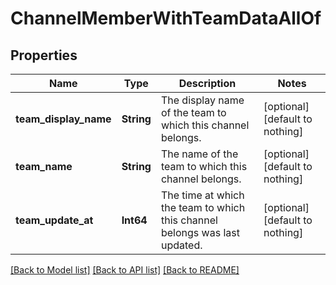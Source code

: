 # ChannelMemberWithTeamDataAllOf


## Properties
Name | Type | Description | Notes
------------ | ------------- | ------------- | -------------
**team_display_name** | **String** | The display name of the team to which this channel belongs. | [optional] [default to nothing]
**team_name** | **String** | The name of the team to which this channel belongs. | [optional] [default to nothing]
**team_update_at** | **Int64** | The time at which the team to which this channel belongs was last updated. | [optional] [default to nothing]


[[Back to Model list]](../README.md#models) [[Back to API list]](../README.md#api-endpoints) [[Back to README]](../README.md)


